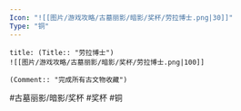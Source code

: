 ```yaml
---
Icon: "![[图片/游戏攻略/古墓丽影/暗影/奖杯/劳拉博士.png|30]]"
Type: "铜"
---
```

```ad-common-bronze-trophy
title: (Title:: "劳拉博士")
![[图片/游戏攻略/古墓丽影/暗影/奖杯/劳拉博士.png|100]]

(Comment:: "完成所有古文物收藏")
```

#古墓丽影/暗影/奖杯 #奖杯 #铜
